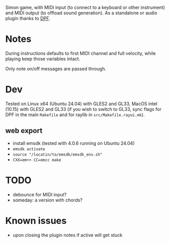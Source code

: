  
Simon game, with MIDI input (to connect to a keyboard or other instrument) and MIDI output (to offload sound generation). As a standalone or audio plugin thanks to [DPF](https://github.com/DISTRHO/DPF/).

# Notes

During instructions defaults to first MIDI channel and full velocity, while playing keep those variables intact.

Only note on/off messages are passed through.

# Dev

Tested on Linux x64 (Ubuntu 24.04) with GLES2 and GL33, MacOS intel (10.15) with GLES2 and GL33 (if you wish to switch to GL33, sync flags for DPF in the main `Makefile` and for raylib in `src/Makefile.rayui.mk`).

## web export

- install emsdk (tested with 4.0.6 running on Ubuntu 24.04)
- `emsdk activate`
- `source "/locatin/to/emsdk/emsdk_env.sh"`
- `CXX=em++ CC=emcc make`

# TODO

- debounce for MIDI input?
- someday: a version with chords?

# Known issues

- upon closing the plugin notes if active will get stuck
